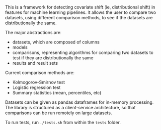 This is a framework for detecting covariate shift (ie, distributional shift) in features for machine learning pipelines. It allows the user to compare two datasets, using different comparison methods, to see if the datasets are distributionally the same. 

The major abstractions are: 
- datasets, which are composed of columns
- models
- comparisons, representing algorithms for comparing two datasets to test if they are distributionally the same
- results and result sets

Current comparison methods are: 
- Kolmogorov-Smirnov test
- Logistic regression test
- Summary statistics (mean, percentiles, etc) 

Datasets can be given as pandas dataframes for in-memory processing. The library is structured as a client-service architecture, so that comparisons can be run remotely on large datasets. 

To run tests, run `./tests.sh` from within the `tests` folder.
